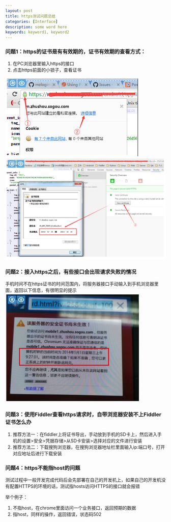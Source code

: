 ```yaml
---
layout: post
title: https测试问题总结
categories: [Interface]
description: some word here
keywords: keyword1, keyword2
---
```


### 问题1：https的证书是有有效期的，证书有效期的查看方式：

1. 在PC浏览器里输入https的接口
2. 点击https前面的小锁子，查看证书

![](/images/2017-3-15-1.png)
![](/images/2017-3-15-2.png)

### 问题2：接入https之后，有些接口会出现请求失败的情况

手机时间不在https证书的时间范围内，将服务器接口手动输入到手机浏览器里面，返回以下信息，有很明显的提示
![](/images/2017-3-15-3.png)
 
### 问题3：使用Fiddler查看https请求时，自带浏览器安装不上Fiddler证书怎么办

1. 推荐方法一：在fiddler上将证书导出，手动放到手机的SD卡上，然后进入手机的设置>安全>凭据存储>从SD卡安装>选择对应的文件进行安装
2. 推荐方法二：下载搜狗浏览器，在搜狗浏览器地址栏里面输入ip:端口号，打开对应地址后进行下载安装
 
### 问题4：https不能指host的问题

测试过程中一般开发完成代码后会先部署在自己的开发机上，如果自己的开发机没有配置HTTPS的环境的话，测试指hosts访问HTTPS的接口就会报错

举个例子：
1. 不指host，在chrome里面访问一个业务接口，返回预期的数据
2. 指host，同样的操作，返回错误，状态码502
 




 


